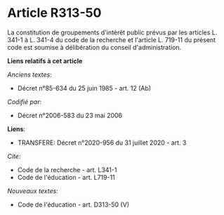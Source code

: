 # Article R313-50

La constitution de groupements d'intérêt public prévus par les articles L. 341-1 à L. 341-4 du code de la recherche et
l'article L. 719-11 du présent code est soumise à délibération du conseil d'administration.

**Liens relatifs à cet article**

_Anciens textes_:

  - Décret n°85-634 du 25 juin 1985 - art. 12 (Ab)

_Codifié par_:

  - Décret n°2006-583 du 23 mai 2006

**Liens**:

  - TRANSFERE: Décret n°2020-956 du 31 juillet 2020 - art. 3

_Cite_:

  - Code de la recherche - art. L341-1
  - Code de l'éducation - art. L719-11

_Nouveaux textes_:

  - Code de l'éducation - art. D313-50 (V)
